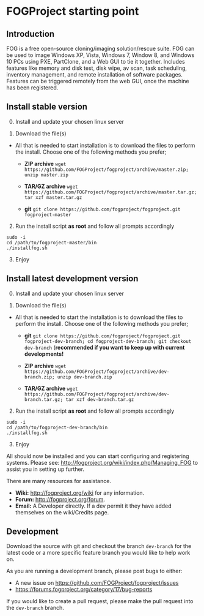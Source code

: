 # FOGProject starting point

## Introduction

 FOG is a free open-source cloning/imaging solution/rescue suite. FOG can be used to image Windows XP, Vista, Windows 7, Window 8, and Windows 10 PCs using PXE, PartClone, and a Web GUI to tie it together. Includes features like memory and disk test, disk wipe, av scan, task scheduling, inventory management, and remote installation of software packages. Features can be triggered remotely from the web GUI, once the machine has been registered.

## Install stable version

0. Install and update your chosen linux server

1. Download the file(s)

* All that is needed to start installation is to download the files to perform the install. Choose one of the following methods you prefer;

  * **ZIP archive** `wget https://github.com/FOGProject/fogproject/archive/master.zip; unzip master.zip`

  * **TAR/GZ archive** `wget https://github.com/FOGProject/fogproject/archive/master.tar.gz; tar xzf master.tar.gz`

  * **git** `git clone https://github.com/fogproject/fogproject.git fogproject-master`

2. Run the install script **as root** and follow all prompts accordingly

```
sudo -i
cd /path/to/fogproject-master/bin
./installfog.sh
```

3. Enjoy

## Install latest development version

0. Install and update your chosen linux server

1. Download the file(s)

* All that is needed to start the installation is to download the files to perform the install. Choose one of the following methods you prefer;

  * **git** `git clone https://github.com/fogproject/fogproject.git fogproject-dev-branch; cd fogproject-dev-branch; git checkout dev-branch` (**recommended if you want to keep up with current developments!**

  * **ZIP archive** `wget https://github.com/FOGProject/fogproject/archive/dev-branch.zip; unzip dev-branch.zip`

  * **TAR/GZ archive** `wget https://github.com/FOGProject/fogproject/archive/dev-branch.tar.gz; tar xzf dev-branch.tar.gz`

2. Run the install script **as root** and follow all prompts accordingly

```
sudo -i
cd /path/to/fogproject-dev-branch/bin
./installfog.sh
```
3. Enjoy

All should now be installed and you can start configuring and registering systems. Please see: http://fogproject.org/wiki/index.php/Managing_FOG to assist you in setting up further.

There are many resources for assistance.
 - **Wiki:** http://fogproject.org/wiki for any information.
 - **Forum:** http://fogproject.org/forum.
 - **Email:** A Developer directly. If a dev permit it they have added themselves on the wiki/Credits page.

## Development

 Download the source with git and checkout the branch `dev-branch` for the latest code or a more specific feature branch you would like to help work on.

 As you are running a development branch, please post bugs to either:

 - A new issue on https://github.com/FOGProject/fogproject/issues
 - https://forums.fogproject.org/category/17/bug-reports

 If you would like to create a pull request, please make the pull request into the `dev-branch` branch.
